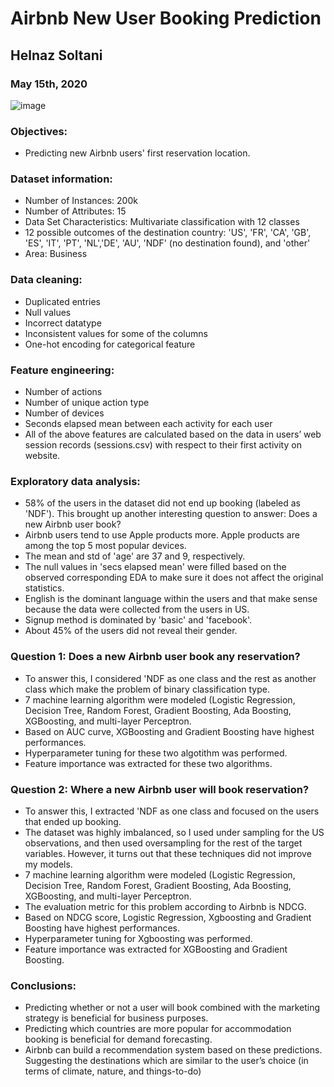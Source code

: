 # Airbnb New User Booking Prediction
## Helnaz Soltani
### May 15th, 2020

![image](https://media-assets-04.thedrum.com/cache/images/thedrum-prod/s3-news-tmp-111981-airbnb--2x1--940.png)

### Objectives:
- Predicting new Airbnb users' first reservation location.

### Dataset information:
- Number of Instances: 200k
- Number of Attributes: 15
- Data Set Characteristics: Multivariate classification with 12 classes
- 12 possible outcomes of the destination country: 'US', 'FR', 'CA', 'GB', 'ES', 'IT', 'PT', 'NL','DE', 'AU', 'NDF' (no destination found), and 'other'
- Area: Business

### Data cleaning:
- Duplicated entries
- Null values
- Incorrect datatype
- Inconsistent values for some of the columns
- One-hot encoding for categorical feature

### Feature engineering:
- Number of actions
- Number of unique action type
- Number of devices
- Seconds elapsed mean between each activity for each user 
- All of the above features are calculated based on the data in users’ web session records (sessions.csv) with respect to their first activity on website.

### Exploratory data analysis:
- 58% of the users in the dataset did not end up booking (labeled as 'NDF'). This brought up another interesting question to answer: Does a new Airbnb user book?
- Airbnb users tend to use Apple products more. Apple products are among the top 5 most popular devices.
- The mean and std of 'age' are 37 and 9, respectively.
- The null values in 'secs elapsed mean' were filled based on the observed corresponding EDA to make sure it does not affect the original statistics.
- English is the dominant language within the users and that make sense because the data were collected from the users in US.
- Signup method is dominated by 'basic' and 'facebook'.
- About 45% of the users did not reveal their gender.

### Question 1: Does a new Airbnb user book any reservation?
- To answer this, I considered 'NDF as one class and the rest as another class which make the problem of binary classification type. 
- 7 machine learning algorithm were modeled (Logistic Regression, Decision Tree, Random Forest, Gradient Boosting, Ada Boosting, XGBoosting, and multi-layer Perceptron.
- Based on AUC curve, XGBoosting and Gradient Boosting have highest performances.
- Hyperparameter tuning for these two algotithm was performed.
- Feature importance was extracted for these two algorithms.

### Question 2: Where a new Airbnb user will book reservation?
- To answer this, I extracted 'NDF as one class and focused on the users that ended up booking. 
- The dataset was highly imbalanced, so I used under sampling for the US observations, and then used oversampling for the rest of the target variables. However, it turns out that these techniques did not improve my models.
- 7 machine learning algorithm were modeled (Logistic Regression, Decision Tree, Random Forest, Gradient Boosting, Ada Boosting, XGBoosting, and multi-layer Perceptron.
- The evaluation metric for this problem according to Airbnb is NDCG.
- Based on NDCG score, Logistic Regression, Xgboosting and Gradient Boosting have highest performances.
- Hyperparameter tuning for Xgboosting was performed.
- Feature importance was extracted for XGBoosting and Gradient Boosting.

### Conclusions:
- Predicting whether or not a user will book combined with the marketing strategy is beneficial for business purposes.
- Predicting which countries are more popular for accommodation booking is beneficial for demand forecasting.
- Airbnb can build a recommendation system based on these predictions. Suggesting the destinations which are similar to the user’s choice (in terms of climate, nature, and things-to-do)

